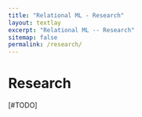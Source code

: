 ```yaml
---
title: "Relational ML - Research"
layout: textlay
excerpt: "Relational ML -- Research"
sitemap: false
permalink: /research/
---
```


# Research

[#TODO]


